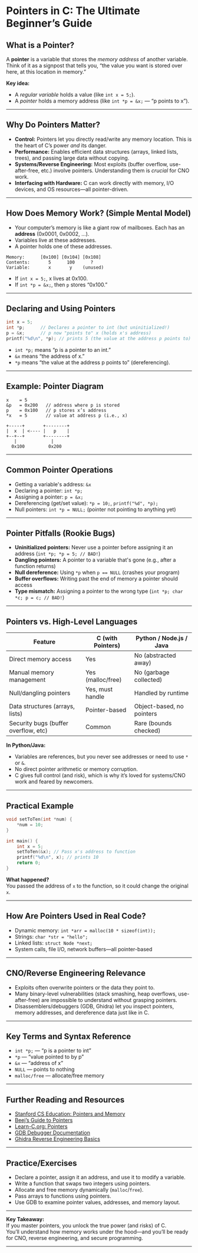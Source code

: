 
# Pointers in C: The Ultimate Beginner’s Guide

## What is a Pointer?

A **pointer** is a variable that stores the *memory address* of another variable.  
Think of it as a signpost that tells you, “the value you want is stored over here, at this location in memory.”

**Key idea:**  
- A *regular variable* holds a value (like `int x = 5;`).
- A *pointer* holds a memory address (like `int *p = &x;` — “p points to x”).

---

## Why Do Pointers Matter?

- **Control:** Pointers let you directly read/write any memory location. This is the heart of C’s power *and* its danger.
- **Performance:** Enables efficient data structures (arrays, linked lists, trees), and passing large data without copying.
- **Systems/Reverse Engineering:** Most exploits (buffer overflow, use-after-free, etc.) involve pointers. Understanding them is *crucial* for CNO work.
- **Interfacing with Hardware:** C can work directly with memory, I/O devices, and OS resources—all pointer-driven.

---

## How Does Memory Work? (Simple Mental Model)

- Your computer’s memory is like a giant row of mailboxes. Each has an **address** (0x0001, 0x0002, …).
- Variables live at these addresses.
- A pointer holds one of these addresses.

```
Memory:      [0x100] [0x104] [0x108]
Contents:       5      100      ?
Variable:       x       y    (unused)
```

- If `int x = 5;`, x lives at 0x100.
- If `int *p = &x;`, then `p` stores “0x100.”

---

## Declaring and Using Pointers

```c
int x = 5;
int *p;      // Declares a pointer to int (but uninitialized!)
p = &x;      // p now "points to" x (holds x's address)
printf("%d\n", *p); // prints 5 (the value at the address p points to)
```

- `int *p;` means “p is a pointer to an int.”
- `&x` means “the address of x.”
- `*p` means “the value at the address p points to” (dereferencing).

---

## Example: Pointer Diagram

```
x    = 5
&p   = 0x200   // address where p is stored
p    = 0x100   // p stores x’s address
*x   = 5       // value at address p (i.e., x)

+-----+       +--------+
|  x  | <---- |   p    |
+--+--+       +--------+
   |             |
  0x100         0x200
```

---

## Common Pointer Operations

- Getting a variable's address: `&x`
- Declaring a pointer: `int *p;`
- Assigning a pointer: `p = &x;`
- Dereferencing (get/set value): `*p = 10;`, `printf("%d", *p);`
- Null pointers: `int *p = NULL;` (pointer not pointing to anything yet)

---

## Pointer Pitfalls (Rookie Bugs)

- **Uninitialized pointers:** Never use a pointer before assigning it an address (`int *p; *p = 5; // BAD!`)
- **Dangling pointers:** A pointer to a variable that's gone (e.g., after a function returns)
- **Null dereference:** Using `*p` when `p == NULL` (crashes your program)
- **Buffer overflows:** Writing past the end of memory a pointer should access
- **Type mismatch:** Assigning a pointer to the wrong type (`int *p; char *c; p = c; // BAD!`)

---

## Pointers vs. High-Level Languages

| Feature                    | C (with Pointers)         | Python / Node.js / Java      |
|----------------------------|---------------------------|------------------------------|
| Direct memory access       | Yes                       | No (abstracted away)         |
| Manual memory management   | Yes (malloc/free)         | No (garbage collected)       |
| Null/dangling pointers     | Yes, must handle          | Handled by runtime           |
| Data structures (arrays, lists) | Pointer-based      | Object-based, no pointers    |
| Security bugs (buffer overflow, etc) | Common       | Rare (bounds checked)        |

**In Python/Java:**

- Variables are references, but you never see addresses or need to use `*` or `&`.
- No direct pointer arithmetic or memory corruption.
- C gives full control (and risk), which is why it’s loved for systems/CNO work and feared by newcomers.

---

## Practical Example

```c
void setToTen(int *num) {
    *num = 10;
}

int main() {
    int x = 5;
    setToTen(&x); // Pass x's address to function
    printf("%d\n", x); // prints 10
    return 0;
}
```

**What happened?**  
You passed the address of `x` to the function, so it could change the original `x`.

---

## How Are Pointers Used in Real Code?

- Dynamic memory: `int *arr = malloc(10 * sizeof(int));`
- Strings: `char *str = "hello";`
- Linked lists: `struct Node *next;`
- System calls, file I/O, network buffers—all pointer-based

---

## CNO/Reverse Engineering Relevance

- Exploits often overwrite pointers or the data they point to.
- Many binary-level vulnerabilities (stack smashing, heap overflows, use-after-free) are impossible to understand without grasping pointers.
- Disassemblers/debuggers (GDB, Ghidra) let you inspect pointers, memory addresses, and dereference data just like in C.

---

## Key Terms and Syntax Reference

- `int *p;` — “p is a pointer to int”
- `*p` — “value pointed to by p”
- `&x` — “address of x”
- `NULL` — points to nothing
- `malloc/free` — allocate/free memory

---

## Further Reading and Resources

- [Stanford CS Education: Pointers and Memory](https://web.stanford.edu/class/cs107/guide-pointers.html)
- [Beej’s Guide to Pointers](https://beej.us/guide/bgc/html/split/pointers.html)
- [Learn-C.org: Pointers](https://www.learn-c.org/en/Pointers)
- [GDB Debugger Documentation](https://www.gnu.org/software/gdb/documentation/)
- [Ghidra Reverse Engineering Basics](https://ghidra-sre.org/)

---

## Practice/Exercises

- Declare a pointer, assign it an address, and use it to modify a variable.
- Write a function that swaps two integers using pointers.
- Allocate and free memory dynamically (`malloc`/`free`).
- Pass arrays to functions using pointers.
- Use GDB to examine pointer values, addresses, and memory layout.

---

**Key Takeaway:**  
If you master pointers, you unlock the true power (and risks) of C.  
You’ll understand how memory works under the hood—and you’ll be ready for CNO, reverse engineering, and secure programming.

---
